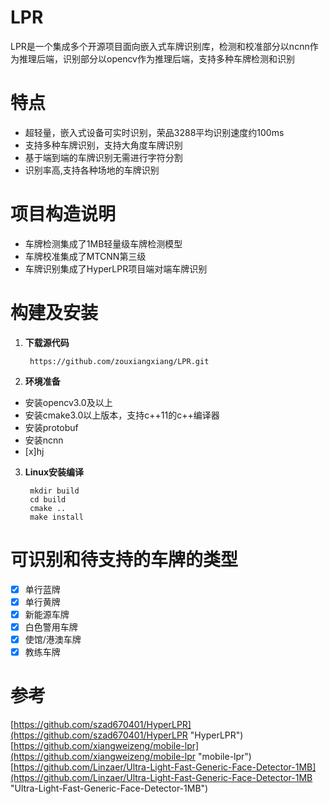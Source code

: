 # LPR

LPR是一个集成多个开源项目面向嵌入式车牌识别库，检测和校准部分以ncnn作为推理后端，识别部分以opencv作为推理后端，支持多种车牌检测和识别

# 特点
- 超轻量，嵌入式设备可实时识别，荣品3288平均识别速度约100ms
- 支持多种车牌识别，支持大角度车牌识别
- 基于端到端的车牌识别无需进行字符分割
- 识别率高,支持各种场地的车牌识别
# 项目构造说明
- 车牌检测集成了1MB轻量级车牌检测模型
- 车牌校准集成了MTCNN第三级
- 车牌识别集成了HyperLPR项目端对端车牌识别
# 构建及安装
1. **下载源代码**

        https://github.com/zouxiangxiang/LPR.git

2.  **环境准备**    
  - 安装opencv3.0及以上
  - 安装cmake3.0以上版本，支持c++11的c++编译器
  - 安装protobuf
  - 安装ncnn
  - [x]hj

3. **Linux安装编译** 
       
        mkdir build
        cd build
        cmake ..
        make install

# 可识别和待支持的车牌的类型
  
- [x] 单行蓝牌
- [x] 单行黄牌
- [x] 新能源车牌
- [x] 白色警用车牌
- [x] 使馆/港澳车牌
- [x] 教练车牌
# 参考
[https://github.com/szad670401/HyperLPR](https://github.com/szad670401/HyperLPR "HyperLPR") 
[https://github.com/xiangweizeng/mobile-lpr](https://github.com/xiangweizeng/mobile-lpr "mobile-lpr") 
[https://github.com/Linzaer/Ultra-Light-Fast-Generic-Face-Detector-1MB](https://github.com/Linzaer/Ultra-Light-Fast-Generic-Face-Detector-1MB "Ultra-Light-Fast-Generic-Face-Detector-1MB")
